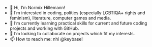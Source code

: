 - 👋 Hi, I’m Normix Hillemann!
- 👀 I’m interested in coding, politics (especially LGBTIQA+ rights and feminism), literature, computer games and media.
- 🌱 I’m currently learning practical skills for current and future coding projects and working with GitHub.
- 💞️ I’m looking to collaborate on projects which fit my interests.
- 📫 How to reach me: nhi @keybase! 

<!---
nhillemann/nhillemann is a ✨ special ✨ repository because its `README.md` (this file) appears on your GitHub profile.
You can click the Preview link to take a look at your changes.
--->
